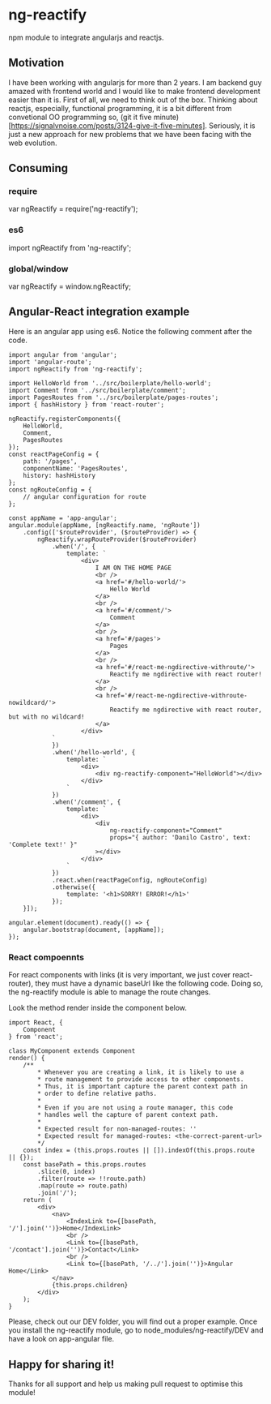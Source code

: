 # ng-reactify
npm module to integrate angularjs and reactjs.

## Motivation
I have been working with angularjs for more than 2 years. I am backend guy amazed with frontend world 
and I would like to make frontend development easier than it is.
First of all, we need to think out of the box. Thinking about reactjs, especially, functional programming,
it is a bit different from convetional OO programming so, (git it five minute)[https://signalvnoise.com/posts/3124-give-it-five-minutes].
Seriously, it is just a new approach for new problems that we have been facing with the web evolution.

## Consuming
### require
var ngReactify = require('ng-reactify');
### es6
import ngReactify from 'ng-reactify';
### global/window
var ngReactify = window.ngReactify;

## Angular-React integration example
Here is an angular app using es6. Notice the following comment after the code.
```
import angular from 'angular';
import 'angular-route';
import ngReactify from 'ng-reactify';

import HelloWorld from '../src/boilerplate/hello-world';
import Comment from '../src/boilerplate/comment';
import PagesRoutes from '../src/boilerplate/pages-routes';
import { hashHistory } from 'react-router';

ngReactify.registerComponents({
    HelloWorld,
    Comment,
    PagesRoutes
});
const reactPageConfig = {
    path: '/pages',
    componentName: 'PagesRoutes',
    history: hashHistory
};
const ngRouteConfig = {
    // angular configuration for route
};

const appName = 'app-angular';
angular.module(appName, [ngReactify.name, 'ngRoute'])
    .config(['$routeProvider', ($routeProvider) => {
        ngReactify.wrapRouteProvider($routeProvider)
            .when('/', {
                template: `
                    <div>
                        I AM ON THE HOME PAGE
                        <br />
                        <a href='#/hello-world/'>
                            Hello World
                        </a>
                        <br />
                        <a href='#/comment/'>
                            Comment
                        </a>
                        <br />
                        <a href='#/pages'>
                            Pages
                        </a>
                        <br />
                        <a href='#/react-me-ngdirective-withroute/'>
                            Reactify me ngdirective with react router!
                        </a>
                        <br />
                        <a href='#/react-me-ngdirective-withroute-nowildcard/'>
                            Reactify me ngdirective with react router, but with no wildcard!
                        </a>
                    </div>
            `
            })
            .when('/hello-world', {
                template: `
                    <div>
                        <div ng-reactify-component="HelloWorld"></div>
                    </div>
                `
            })
            .when('/comment', {
                template: `
                    <div>
                        <div
                            ng-reactify-component="Comment"
                            props="{ author: 'Danilo Castro', text: 'Complete text!' }"
                        ></div>
                    </div>
                `
            })
            .react.when(reactPageConfig, ngRouteConfig)
            .otherwise({
                template: '<h1>SORRY! ERROR!</h1>'
            });
    }]);

angular.element(document).ready(() => {
    angular.bootstrap(document, [appName]);
});
```
### React compoennts
For react components with links <Link /> (it is very important, we just cover react-router), they must have
a dynamic baseUrl like the following code. Doing so, the ng-reactify module is able to manage the route changes.

Look the method render inside the component below.
```
import React, {
    Component
} from 'react';

class MyComponent extends Component
render() {
    /**
        * Whenever you are creating a link, it is likely to use a 
        * route management to provide access to other components.
        * Thus, it is important capture the parent context path in
        * order to define relative paths.
        * 
        * Even if you are not using a route manager, this code
        * handles well the capture of parent context path.
        * 
        * Expected result for non-managed-routes: ''
        * Expected result for managed-routes: <the-correct-parent-url>
        */
    const index = (this.props.routes || []).indexOf(this.props.route || {});
    const basePath = this.props.routes
        .slice(0, index)
        .filter(route => !!route.path)
        .map(route => route.path)
        .join('/');
    return (
        <div>
            <nav>
                <IndexLink to={[basePath, '/'].join('')}>Home</IndexLink>
                <br />
                <Link to={[basePath, '/contact'].join('')}>Contact</Link>
                <br />
                <Link to={[basePath, '/../'].join('')}>Angular Home</Link>
            </nav>
            {this.props.children}
        </div>
    );
}
```

Please, check out our DEV folder, you will find out a proper example. Once you install
the ng-reactify module, go to node_modules/ng-reactify/DEV and have a look on app-angular
file.

## Happy for sharing it!
Thanks for all support and help us making pull request to optimise this module! 